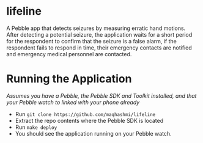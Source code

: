 # lifeline
A Pebble app that detects seizures by measuring erratic hand motions. After detecting a potential seizure, the application waits for a short period for the respondent to confirm that the seizure is a false alarm, if the respondent fails to respond in time, their emergency contacts are notified and emergency medical personnel are contacted.

# Running the Application
*Assumes you have a Pebble, the Pebble SDK and Toolkit installed, and that your Pebble watch to linked with your phone already*
 - Run `git clone https://github.com/maqhashmi/lifeline`
 - Extract the repo contents where the Pebble SDK is located
 - Run `make deploy` 
 - You should see the application running on your Pebble watch.
 
